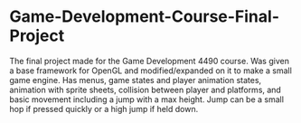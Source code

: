 # Game-Development-Course-Final-Project
The final project made for the Game Development 4490 course. Was given a base framework for OpenGL and modified/expanded on it to make a small game engine. 
Has menus, game states and player animation states, animation with sprite sheets, collision between player and platforms, and basic movement including a jump with a max height. 
Jump can be a small hop if pressed quickly or a high jump if held down.
